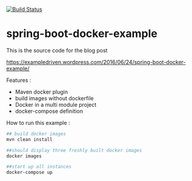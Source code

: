 [![Build Status](https://travis-ci.org/ExampleDriven/spring-boot-docker-example.svg?branch=master)](https://travis-ci.org/ExampleDriven/spring-boot-docker-example)
# spring-boot-docker-example

This is the source code for the blog post

https://exampledriven.wordpress.com/2016/06/24/spring-boot-docker-example/

Features :
- Maven docker plugin
- build images without dockerfile
- Docker in a multi module project
- docker-compose definition

How to run this example :

```sh
## build docker images
mvn clean install

##should display three freshly built docker images
docker images

##start up all instances
docker-compose up


```



